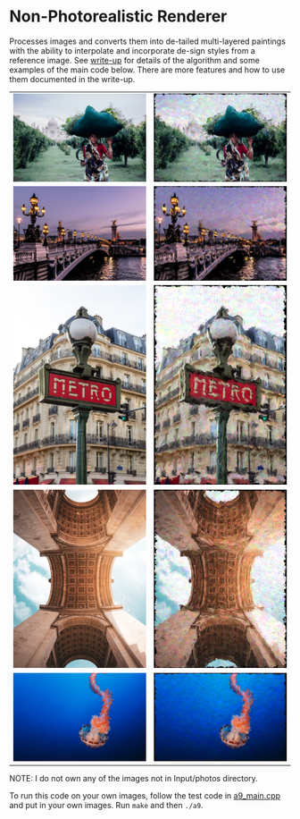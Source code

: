 # Non-Photorealistic Renderer
Processes images and converts them into de-tailed multi-layered paintings
with the ability to interpolate and incorporate de-sign styles from a
reference image. See [write-up](https://drive.google.com/file/d/1x5Y84A4EAHg7Zd1aBR3Q-ojyGOiilACJ/view) for details of the algorithm
and some examples of the main code below. There are more features and how to use them documented in the write-up.

<table>
<tr>
<td> <img src="./Input/unsplash_photos/unsplash_5.png"  alt="1" width = 100%></td>

<td><img src="./Output/unsplash_5_gamma.png" alt="2" width = 100%></td>
</tr>
<tr>
<td> <img src="./Input/unsplash_photos/unsplash_6.png"  alt="1" width = 100%></td>

<td><img src="./Output/unsplash_6_gamma.png" alt="2" width = 100%></td>
</tr>
<tr>
<td> <img src="./Input/unsplash_photos/unsplash_7.png"  alt="1" width = 100%></td>

<td><img src="./Output/unsplash_7_gamma.png" alt="2" width = 100%></td>
</tr>
<tr>
<td> <img src="./Input/unsplash_photos/unsplash_3.png"  alt="1" width = 100%></td>

<td><img src="./Output/unsplash_3_gamma.png" alt="2" width = 100%></td>
</tr>
<tr>
<td> <img src="./Input/unsplash_photos/unsplash_1.png"  alt="1" width = 100%></td>

<td><img src="./Output/unsplash_1_gamma.png" alt="2" width = 100%></td>
</tr>
</table>

NOTE: I do not own any of the images not in Input/photos directory.

To run this code on your own images, follow the test code in [a9_main.cpp](a9_main.cpp) and put in your own images. Run `make` and then `./a9`.
